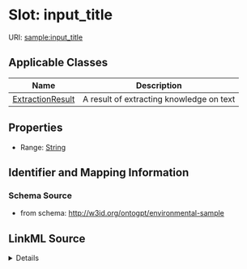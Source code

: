 # Slot: input_title

URI: [sample:input_title](http://w3id.org/ontogpt/environmental-sample/input_title)



<!-- no inheritance hierarchy -->




## Applicable Classes

| Name | Description |
| --- | --- |
[ExtractionResult](ExtractionResult.md) | A result of extracting knowledge on text






## Properties

* Range: [String](String.md)







## Identifier and Mapping Information







### Schema Source


* from schema: http://w3id.org/ontogpt/environmental-sample




## LinkML Source

<details>
```yaml
name: input_title
from_schema: http://w3id.org/ontogpt/environmental-sample
rank: 1000
alias: input_title
owner: ExtractionResult
domain_of:
- ExtractionResult
range: string

```
</details>